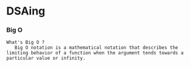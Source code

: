 # DSAing
### Big O
    What's Big O ? 
       Big O notation is a mathematical notation that describes the limiting behavior of a function when the argument tends towards a particular value or infinity. 